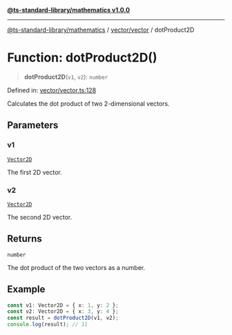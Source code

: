[**@ts-standard-library/mathematics v1.0.0**](../../../README.md)

***

[@ts-standard-library/mathematics](../../../README.md) / [vector/vector](../README.md) / dotProduct2D

# Function: dotProduct2D()

> **dotProduct2D**(`v1`, `v2`): `number`

Defined in: [vector/vector.ts:128](https://github.com/gabaudette/ts-stdlib/blob/ea80ba1db09c741e99f8cb19e94e5a29b81b623b/packages/mathematics/src/vector/vector.ts#L128)

Calculates the dot product of two 2-dimensional vectors.

## Parameters

### v1

[`Vector2D`](../type-aliases/Vector2D.md)

The first 2D vector.

### v2

[`Vector2D`](../type-aliases/Vector2D.md)

The second 2D vector.

## Returns

`number`

The dot product of the two vectors as a number.

## Example

```ts
const v1: Vector2D = { x: 1, y: 2 };
const v2: Vector2D = { x: 3, y: 4 };
const result = dotProduct2D(v1, v2);
console.log(result); // 11
```
